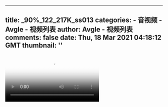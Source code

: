 
---
title: _90%_122_217K_ss013
categories: 
    - 音视频
    - Avgle - 视频列表
author: Avgle - 视频列表
comments: false
date: Thu, 18 Mar 2021 04:18:12 GMT
thumbnail: ''
---

<div>   
<video controls loop poster="https://static-clst.avgle.com/videos/tmb15/501685/4.jpg" src="https://static-clst.avgle.com/videos/tmb15/501685/preview.mp4"></video>  
</div>
            